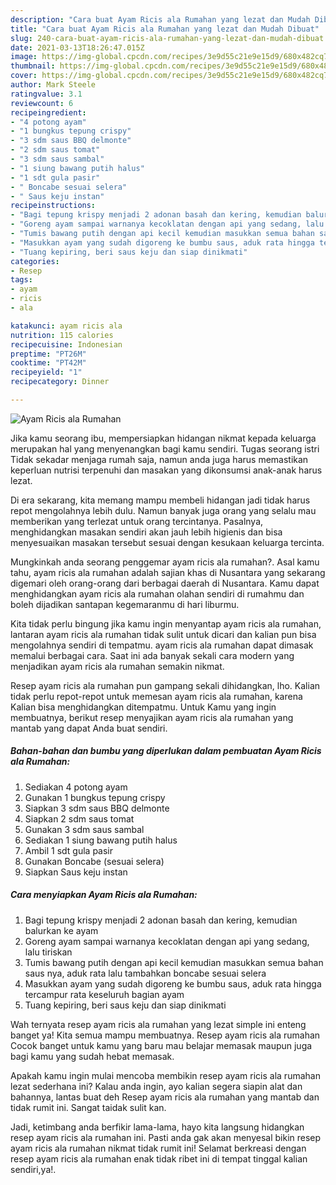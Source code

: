 ```yaml
---
description: "Cara buat Ayam Ricis ala Rumahan yang lezat dan Mudah Dibuat"
title: "Cara buat Ayam Ricis ala Rumahan yang lezat dan Mudah Dibuat"
slug: 240-cara-buat-ayam-ricis-ala-rumahan-yang-lezat-dan-mudah-dibuat
date: 2021-03-13T18:26:47.015Z
image: https://img-global.cpcdn.com/recipes/3e9d55c21e9e15d9/680x482cq70/ayam-ricis-ala-rumahan-foto-resep-utama.jpg
thumbnail: https://img-global.cpcdn.com/recipes/3e9d55c21e9e15d9/680x482cq70/ayam-ricis-ala-rumahan-foto-resep-utama.jpg
cover: https://img-global.cpcdn.com/recipes/3e9d55c21e9e15d9/680x482cq70/ayam-ricis-ala-rumahan-foto-resep-utama.jpg
author: Mark Steele
ratingvalue: 3.1
reviewcount: 6
recipeingredient:
- "4 potong ayam"
- "1 bungkus tepung crispy"
- "3 sdm saus BBQ delmonte"
- "2 sdm saus tomat"
- "3 sdm saus sambal"
- "1 siung bawang putih halus"
- "1 sdt gula pasir"
- " Boncabe sesuai selera"
- " Saus keju instan"
recipeinstructions:
- "Bagi tepung krispy menjadi 2 adonan basah dan kering, kemudian balurkan ke ayam"
- "Goreng ayam sampai warnanya kecoklatan dengan api yang sedang, lalu tiriskan"
- "Tumis bawang putih dengan api kecil kemudian masukkan semua bahan saus nya, aduk rata lalu tambahkan boncabe sesuai selera"
- "Masukkan ayam yang sudah digoreng ke bumbu saus, aduk rata hingga tercampur rata keseluruh bagian ayam"
- "Tuang kepiring, beri saus keju dan siap dinikmati"
categories:
- Resep
tags:
- ayam
- ricis
- ala

katakunci: ayam ricis ala 
nutrition: 115 calories
recipecuisine: Indonesian
preptime: "PT26M"
cooktime: "PT42M"
recipeyield: "1"
recipecategory: Dinner

---
```



![Ayam Ricis ala Rumahan](https://img-global.cpcdn.com/recipes/3e9d55c21e9e15d9/680x482cq70/ayam-ricis-ala-rumahan-foto-resep-utama.jpg)

Jika kamu seorang ibu, mempersiapkan hidangan nikmat kepada keluarga merupakan hal yang menyenangkan bagi kamu sendiri. Tugas seorang istri Tidak sekadar menjaga rumah saja, namun anda juga harus memastikan keperluan nutrisi terpenuhi dan masakan yang dikonsumsi anak-anak harus lezat.

Di era  sekarang, kita memang mampu membeli hidangan jadi tidak harus repot mengolahnya lebih dulu. Namun banyak juga orang yang selalu mau memberikan yang terlezat untuk orang tercintanya. Pasalnya, menghidangkan masakan sendiri akan jauh lebih higienis dan bisa menyesuaikan masakan tersebut sesuai dengan kesukaan keluarga tercinta. 



Mungkinkah anda seorang penggemar ayam ricis ala rumahan?. Asal kamu tahu, ayam ricis ala rumahan adalah sajian khas di Nusantara yang sekarang digemari oleh orang-orang dari berbagai daerah di Nusantara. Kamu dapat menghidangkan ayam ricis ala rumahan olahan sendiri di rumahmu dan boleh dijadikan santapan kegemaranmu di hari liburmu.

Kita tidak perlu bingung jika kamu ingin menyantap ayam ricis ala rumahan, lantaran ayam ricis ala rumahan tidak sulit untuk dicari dan kalian pun bisa mengolahnya sendiri di tempatmu. ayam ricis ala rumahan dapat dimasak memalui berbagai cara. Saat ini ada banyak sekali cara modern yang menjadikan ayam ricis ala rumahan semakin nikmat.

Resep ayam ricis ala rumahan pun gampang sekali dihidangkan, lho. Kalian tidak perlu repot-repot untuk memesan ayam ricis ala rumahan, karena Kalian bisa menghidangkan ditempatmu. Untuk Kamu yang ingin membuatnya, berikut resep menyajikan ayam ricis ala rumahan yang mantab yang dapat Anda buat sendiri.

<!--inarticleads1-->

##### Bahan-bahan dan bumbu yang diperlukan dalam pembuatan Ayam Ricis ala Rumahan:

1. Sediakan 4 potong ayam
1. Gunakan 1 bungkus tepung crispy
1. Siapkan 3 sdm saus BBQ delmonte
1. Siapkan 2 sdm saus tomat
1. Gunakan 3 sdm saus sambal
1. Sediakan 1 siung bawang putih halus
1. Ambil 1 sdt gula pasir
1. Gunakan  Boncabe (sesuai selera)
1. Siapkan  Saus keju instan




<!--inarticleads2-->

##### Cara menyiapkan Ayam Ricis ala Rumahan:

1. Bagi tepung krispy menjadi 2 adonan basah dan kering, kemudian balurkan ke ayam
1. Goreng ayam sampai warnanya kecoklatan dengan api yang sedang, lalu tiriskan
1. Tumis bawang putih dengan api kecil kemudian masukkan semua bahan saus nya, aduk rata lalu tambahkan boncabe sesuai selera
1. Masukkan ayam yang sudah digoreng ke bumbu saus, aduk rata hingga tercampur rata keseluruh bagian ayam
1. Tuang kepiring, beri saus keju dan siap dinikmati




Wah ternyata resep ayam ricis ala rumahan yang lezat simple ini enteng banget ya! Kita semua mampu membuatnya. Resep ayam ricis ala rumahan Cocok banget untuk kamu yang baru mau belajar memasak maupun juga bagi kamu yang sudah hebat memasak.

Apakah kamu ingin mulai mencoba membikin resep ayam ricis ala rumahan lezat sederhana ini? Kalau anda ingin, ayo kalian segera siapin alat dan bahannya, lantas buat deh Resep ayam ricis ala rumahan yang mantab dan tidak rumit ini. Sangat taidak sulit kan. 

Jadi, ketimbang anda berfikir lama-lama, hayo kita langsung hidangkan resep ayam ricis ala rumahan ini. Pasti anda gak akan menyesal bikin resep ayam ricis ala rumahan nikmat tidak rumit ini! Selamat berkreasi dengan resep ayam ricis ala rumahan enak tidak ribet ini di tempat tinggal kalian sendiri,ya!.


